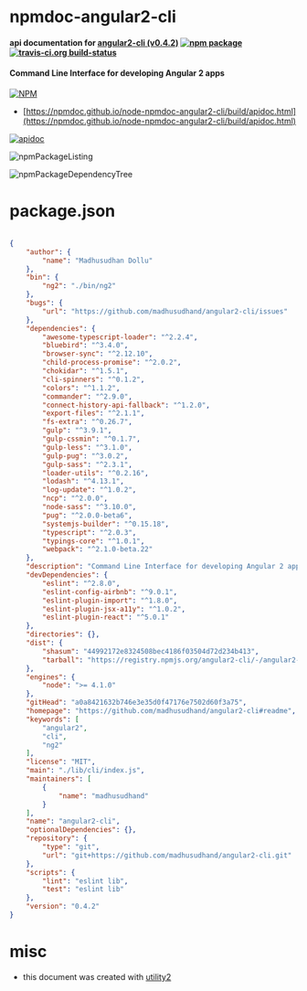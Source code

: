 # npmdoc-angular2-cli

#### api documentation for  [angular2-cli (v0.4.2)](https://github.com/madhusudhand/angular2-cli#readme)  [![npm package](https://img.shields.io/npm/v/npmdoc-angular2-cli.svg?style=flat-square)](https://www.npmjs.org/package/npmdoc-angular2-cli) [![travis-ci.org build-status](https://api.travis-ci.org/npmdoc/node-npmdoc-angular2-cli.svg)](https://travis-ci.org/npmdoc/node-npmdoc-angular2-cli)

#### Command Line Interface for developing Angular 2 apps

[![NPM](https://nodei.co/npm/angular2-cli.png?downloads=true&downloadRank=true&stars=true)](https://www.npmjs.com/package/angular2-cli)

- [https://npmdoc.github.io/node-npmdoc-angular2-cli/build/apidoc.html](https://npmdoc.github.io/node-npmdoc-angular2-cli/build/apidoc.html)

[![apidoc](https://npmdoc.github.io/node-npmdoc-angular2-cli/build/screenCapture.buildCi.browser.%252Ftmp%252Fbuild%252Fapidoc.html.png)](https://npmdoc.github.io/node-npmdoc-angular2-cli/build/apidoc.html)

![npmPackageListing](https://npmdoc.github.io/node-npmdoc-angular2-cli/build/screenCapture.npmPackageListing.svg)

![npmPackageDependencyTree](https://npmdoc.github.io/node-npmdoc-angular2-cli/build/screenCapture.npmPackageDependencyTree.svg)



# package.json

```json

{
    "author": {
        "name": "Madhusudhan Dollu"
    },
    "bin": {
        "ng2": "./bin/ng2"
    },
    "bugs": {
        "url": "https://github.com/madhusudhand/angular2-cli/issues"
    },
    "dependencies": {
        "awesome-typescript-loader": "^2.2.4",
        "bluebird": "^3.4.0",
        "browser-sync": "^2.12.10",
        "child-process-promise": "^2.0.2",
        "chokidar": "^1.5.1",
        "cli-spinners": "^0.1.2",
        "colors": "^1.1.2",
        "commander": "^2.9.0",
        "connect-history-api-fallback": "^1.2.0",
        "export-files": "^2.1.1",
        "fs-extra": "^0.26.7",
        "gulp": "^3.9.1",
        "gulp-cssmin": "^0.1.7",
        "gulp-less": "^3.1.0",
        "gulp-pug": "^3.0.2",
        "gulp-sass": "^2.3.1",
        "loader-utils": "^0.2.16",
        "lodash": "^4.13.1",
        "log-update": "^1.0.2",
        "ncp": "^2.0.0",
        "node-sass": "^3.10.0",
        "pug": "^2.0.0-beta6",
        "systemjs-builder": "^0.15.18",
        "typescript": "^2.0.3",
        "typings-core": "^1.0.1",
        "webpack": "^2.1.0-beta.22"
    },
    "description": "Command Line Interface for developing Angular 2 apps",
    "devDependencies": {
        "eslint": "^2.8.0",
        "eslint-config-airbnb": "^9.0.1",
        "eslint-plugin-import": "^1.8.0",
        "eslint-plugin-jsx-a11y": "^1.0.2",
        "eslint-plugin-react": "^5.0.1"
    },
    "directories": {},
    "dist": {
        "shasum": "44992172e8324508bec4186f03504d72d234b413",
        "tarball": "https://registry.npmjs.org/angular2-cli/-/angular2-cli-0.4.2.tgz"
    },
    "engines": {
        "node": ">= 4.1.0"
    },
    "gitHead": "a0a8421632b746e3e35d0f47176e7502d60f3a75",
    "homepage": "https://github.com/madhusudhand/angular2-cli#readme",
    "keywords": [
        "angular2",
        "cli",
        "ng2"
    ],
    "license": "MIT",
    "main": "./lib/cli/index.js",
    "maintainers": [
        {
            "name": "madhusudhand"
        }
    ],
    "name": "angular2-cli",
    "optionalDependencies": {},
    "repository": {
        "type": "git",
        "url": "git+https://github.com/madhusudhand/angular2-cli.git"
    },
    "scripts": {
        "lint": "eslint lib",
        "test": "eslint lib"
    },
    "version": "0.4.2"
}
```



# misc
- this document was created with [utility2](https://github.com/kaizhu256/node-utility2)
